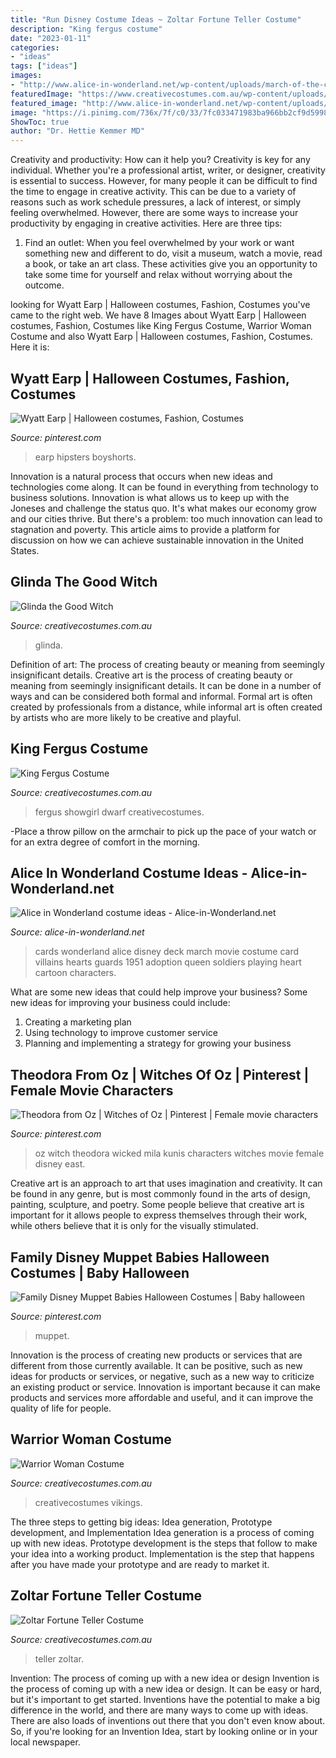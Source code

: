```yaml
---
title: "Run Disney Costume Ideas ~ Zoltar Fortune Teller Costume"
description: "King fergus costume"
date: "2023-01-11"
categories:
- "ideas"
tags: ["ideas"]
images:
- "http://www.alice-in-wonderland.net/wp-content/uploads/march-of-the-cards-6.jpg"
featuredImage: "https://www.creativecostumes.com.au/wp-content/uploads/2018/07/CC_April_18_107-768x1024.jpg"
featured_image: "http://www.alice-in-wonderland.net/wp-content/uploads/march-of-the-cards-6.jpg"
image: "https://i.pinimg.com/736x/7f/c0/33/7fc033471983ba966bb2cf9d59982c4e.jpg"
ShowToc: true
author: "Dr. Hettie Kemmer MD"
---
```



Creativity and productivity: How can it help you?
Creativity is key for any individual. Whether you're a professional artist, writer, or designer, creativity is essential to success. However, for many people it can be difficult to find the time to engage in creative activity. This can be due to a variety of reasons such as work schedule pressures, a lack of interest, or simply feeling overwhelmed. However, there are some ways to increase your productivity by engaging in creative activities. Here are three tips: 
1. Find an outlet: When you feel overwhelmed by your work or want something new and different to do, visit a museum, watch a movie, read a book, or take an art class. These activities give you an opportunity to take some time for yourself and relax without worrying about the outcome.


	

		
looking for Wyatt Earp | Halloween costumes, Fashion, Costumes you've came to the right web. We have 8 Images about Wyatt Earp | Halloween costumes, Fashion, Costumes like King Fergus Costume, Warrior Woman Costume and also Wyatt Earp | Halloween costumes, Fashion, Costumes. Here it is:
		
    
## Wyatt Earp | Halloween Costumes, Fashion, Costumes

<img loading=lazy src="https://i.pinimg.com/736x/43/16/a5/4316a5ec4281c1fb245c67bbe2b97c1d.jpg" onerror="this.onerror=null;this.src='https://tse1.mm.bing.net/th?id=OIP.-XilCMplZ3S2N74KM6jL6QHaJ3&amp;pid=15.1';" alt="Wyatt Earp | Halloween costumes, Fashion, Costumes">

_Source: pinterest.com_

>earp hipsters boyshorts. 

	

Innovation is a natural process that occurs when new ideas and technologies come along. It can be found in everything from technology to business solutions. Innovation is what allows us to keep up with the Joneses and challenge the status quo. It's what makes our economy grow and our cities thrive. But there's a problem: too much innovation can lead to stagnation and poverty. This article aims to provide a platform for discussion on how we can achieve sustainable innovation in the United States.

    
## Glinda The Good Witch

<img loading=lazy src="https://www.creativecostumes.com.au/wp-content/uploads/2014/05/Glinda-510x836.jpg" onerror="this.onerror=null;this.src='https://tse2.mm.bing.net/th?id=OIP.9koQAe_gOokRK2X7bOF-eAHaMI&amp;pid=15.1';" alt="Glinda the Good Witch">

_Source: creativecostumes.com.au_

>glinda. 

	

Definition of art: The process of creating beauty or meaning from seemingly insignificant details.
Creative art is the process of creating beauty or meaning from seemingly insignificant details. It can be done in a number of ways and can be considered both formal and informal. Formal art is often created by professionals from a distance, while informal art is often created by artists who are more likely to be creative and playful.

    
## King Fergus Costume

<img loading=lazy src="https://www.creativecostumes.com.au/wp-content/uploads/2012/08/king-fergus-768x1024.jpg" onerror="this.onerror=null;this.src='https://tse3.mm.bing.net/th?id=OIP.-5GE9DLZnCa6PDLDcM7QlAHaJ4&amp;pid=15.1';" alt="King Fergus Costume">

_Source: creativecostumes.com.au_

>fergus showgirl dwarf creativecostumes. 

	

-Place a throw pillow on the armchair to pick up the pace of your watch or for an extra degree of comfort in the morning.

    
## Alice In Wonderland Costume Ideas - Alice-in-Wonderland.net

<img loading=lazy src="http://www.alice-in-wonderland.net/wp-content/uploads/march-of-the-cards-6.jpg" onerror="this.onerror=null;this.src='https://tse4.mm.bing.net/th?id=OIP.Lb1tw3Fl3JGJULT6BOAV4AHaF7&amp;pid=15.1';" alt="Alice in Wonderland costume ideas - Alice-in-Wonderland.net">

_Source: alice-in-wonderland.net_

>cards wonderland alice disney deck march movie costume card villains hearts guards 1951 adoption queen soldiers playing heart cartoon characters. 

	

What are some new ideas that could help improve your business?
Some new ideas for improving your business could include: 
1. Creating a marketing plan 
2. Using technology to improve customer service 
3. Planning and implementing a strategy for growing your business 

    
## Theodora From Oz | Witches Of Oz | Pinterest | Female Movie Characters

<img loading=lazy src="https://i.pinimg.com/736x/2d/cc/ce/2dccce352e74dfd9500e6b1b28a055bb--wicked-witch-movie-characters.jpg" onerror="this.onerror=null;this.src='https://tse1.mm.bing.net/th?id=OIP.lXjESwr53VaJYPPQKxVm3ADWEs&amp;pid=15.1';" alt="Theodora from Oz | Witches of Oz | Pinterest | Female movie characters">

_Source: pinterest.com_

>oz witch theodora wicked mila kunis characters witches movie female disney east. 

	

Creative art is an approach to art that uses imagination and creativity. It can be found in any genre, but is most commonly found in the arts of design, painting, sculpture, and poetry. Some people believe that creative art is important for it allows people to express themselves through their work, while others believe that it is only for the visually stimulated.

    
## Family Disney Muppet Babies Halloween Costumes | Baby Halloween

<img loading=lazy src="https://i.pinimg.com/736x/7f/c0/33/7fc033471983ba966bb2cf9d59982c4e.jpg" onerror="this.onerror=null;this.src='https://tse1.mm.bing.net/th?id=OIP.FLsZDN7I3we_5eXT4ZbTAQHaM2&amp;pid=15.1';" alt="Family Disney Muppet Babies Halloween Costumes | Baby halloween">

_Source: pinterest.com_

>muppet. 

	

Innovation is the process of creating new products or services that are different from those currently available. It can be positive, such as new ideas for products or services, or negative, such as a new way to criticize an existing product or service. Innovation is important because it can make products and services more affordable and useful, and it can improve the quality of life for people.

    
## Warrior Woman Costume

<img loading=lazy src="https://www.creativecostumes.com.au/wp-content/uploads/2013/06/P1030763-671x1024.jpg" onerror="this.onerror=null;this.src='https://tse2.mm.bing.net/th?id=OIP.gw4c_K0UAJNGxVNxsABNkAHaLT&amp;pid=15.1';" alt="Warrior Woman Costume">

_Source: creativecostumes.com.au_

>creativecostumes vikings. 

	

The three steps to getting big ideas: Idea generation, Prototype development, and Implementation
Idea generation is a process of coming up with new ideas. Prototype development is the steps that follow to make your idea into a working product. Implementation is the step that happens after you have made your prototype and are ready to market it.

    
## Zoltar Fortune Teller Costume

<img loading=lazy src="https://www.creativecostumes.com.au/wp-content/uploads/2018/07/CC_April_18_107-768x1024.jpg" onerror="this.onerror=null;this.src='https://tse2.mm.bing.net/th?id=OIP.4l86lHbD8mBI3rqCLH8CnAHaJ4&amp;pid=15.1';" alt="Zoltar Fortune Teller Costume">

_Source: creativecostumes.com.au_

>teller zoltar. 

	

Invention: The process of coming up with a new idea or design
Invention is the process of coming up with a new idea or design. It can be easy or hard, but it's important to get started. Inventions have the potential to make a big difference in the world, and there are many ways to come up with ideas. There are also loads of inventions out there that you don't even know about. So, if you're looking for an Invention Idea, start by looking online or in your local newspaper.

